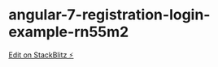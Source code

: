 # angular-7-registration-login-example-rn55m2

[Edit on StackBlitz ⚡️](https://stackblitz.com/edit/angular-7-registration-login-example-rn55m2)